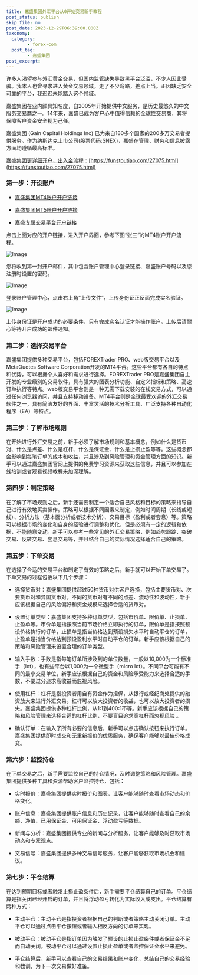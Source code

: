 ```yaml
---
title: 嘉盛集团外汇平台从0开始交易新手教程
post_status: publish
skip_file: no
post_date: 2023-12-29T06:39:00.000Z
taxonomy:
  category:
        - forex-com
  post_tag:
        - 嘉盛集团
post_excerpt: 
---
```

许多人渴望参与外汇黄金交易，但国内监管缺失导致黑平台泛滥，不少人因此受骗。我本人也曾寻求进入黄金交易领域，走了不少弯路，差点上当。正因缺乏安全可靠的平台，我迟迟未能踏入这个领域。

嘉盛集团在业内颇具知名度，自2005年开始提供中文服务，是历史最悠久的中文服务交易商之一。14年来，嘉盛已成为客户心中值得信赖的全球性交易商，其将保障客户资金安全视为己任。

嘉盛集团 (Gain Capital Holdings Inc) 已为来自180多个国家的200多万交易者提供服务。作为纳斯达克上市公司(股票代码:SNEX)，嘉盛在管理、财务和信息披露方面均遵循最高标准。

[嘉盛集团更详细开户，出入金流程](https://funstoutiao.com/27075.html)：[https://funstoutiao.com/27075.html](https://funstoutiao.com/27075.html)

### 第一步：开设账户

* [嘉盛集团MT4账户开户链接](https://s.ssgg.net/jsmt4)

* [嘉盛集团MT5账户开户链接](https://s.ssgg.net/jsmt5)

* [嘉盛专属交易平台开户链接](https://s.ssgg.net/js)

点击上面对应的开户链接，进入开户界面，参考下图“张三”的MT4账户开户流程。

![Image](https://prod-files-secure.s3.us-west-2.amazonaws.com/39ed1227-6d7d-4570-be36-9ccd4a2c4241/7a167aea-686b-400d-af59-4e18eb607a40/640.png?X-Amz-Algorithm=AWS4-HMAC-SHA256&X-Amz-Content-Sha256=UNSIGNED-PAYLOAD&X-Amz-Credential=ASIAZI2LB4662S35UAT5%2F20250204%2Fus-west-2%2Fs3%2Faws4_request&X-Amz-Date=20250204T101309Z&X-Amz-Expires=3600&X-Amz-Security-Token=IQoJb3JpZ2luX2VjEBIaCXVzLXdlc3QtMiJHMEUCIFGn%2BlTizq2r1sbCq8vmz6QXESd5bJXgvLJegCz1ZRCRAiEA32mSPkCY6x%2BVJHP%2BbZeuu3rgK7ocNRDr%2BUKEidogvPMq%2FwMIKxAAGgw2Mzc0MjMxODM4MDUiDCWdcQr8NdJEZv23ZyrcA5%2FLBWXspq1pWpyS3dZwtmdEC7hTOXc4b5a1EwUOHKOZFXPyi3gdWEZxEL68uGEOrLM2V%2FXar8fM%2FMofkZAA%2FAhN8fFlgO%2Ftqu8LzjEpEGCOza%2B1bXnQlRXqsjjnb6inWhgI%2F16QHZawpo3GgvFTHiv5724bvH3QzcnaAgEH%2BXB4xY%2BpZ2kqIa9kEaiOzXj1VnMNTBBuQbC7IkBmBaodFlRhg5B6XL79oG%2BHG0pl4GFJy8Yjw1nSPvbWSW1sfP2X5Wx3Msl8CiE0YBE4YFAoL%2Bgoav6nqd91ifd03HgOav3EV4jBKCKCojrzKBUH24dlpXXOqXH6SttDz5w09ynBUSdd%2FGu%2BxMKoyVbPO2i6jSO54a77OzOTSCP%2F746O%2Ba4N7%2FEL4mRDk3Rq3RYHBR0NBrsn6b0g%2FysX1YElsfZQvuN5JaBrvC8KjMcUlgp1uLDzKKWXO4xjJ%2Fw0pNKpPvkgnc%2BwL6gJ1fFZtgMap1E1HoTd%2Baebz7Nj6Ik1o5eJxfXOkQ0R%2BS0dwt%2BVZI4I03LNZXcZsmQMt5F%2FKTN5RvIplDmfIRXjhjiPYiPcV%2BG6kUUrVzI17IgypUGwi7kAyVuaRNHlYkTNJqoh3bb5qXELtPJyHd5TkcKtdAba5uOBMOfKh70GOqUBGrJJZz48gC%2BOUyrDEecKQx6AWfpnNl1m6N5KGKscun4nd02abfDpLwtmSZBRcUxHn8i2E2btrcWV7RahIBRYFfG3%2FlqhlIYH9WCZPPOZYG2H3dp3h%2FG4yPgY1zchbH7ECCMpZXhb2bBRPkML4zFGigdjEmg0q2A2uBqhcJ3qhIWHzklknMOB1R3F5872vrtTE8AsEvveOXqtLC49oix1dT6PzomQ&X-Amz-Signature=01dab7b777b7c552db334b782003ff4ef6fd8da827b9bdd422240d1c54352c77&X-Amz-SignedHeaders=host&x-id=GetObject)

您将收到第一封开户邮件，其中包含账户管理中心登录链接、嘉盛账户号码以及您注册时设置的密码。

![Image](https://prod-files-secure.s3.us-west-2.amazonaws.com/39ed1227-6d7d-4570-be36-9ccd4a2c4241/eaa1c6b3-2877-4284-a0e1-530e222c27fb/image.png?X-Amz-Algorithm=AWS4-HMAC-SHA256&X-Amz-Content-Sha256=UNSIGNED-PAYLOAD&X-Amz-Credential=ASIAZI2LB4662S35UAT5%2F20250204%2Fus-west-2%2Fs3%2Faws4_request&X-Amz-Date=20250204T101309Z&X-Amz-Expires=3600&X-Amz-Security-Token=IQoJb3JpZ2luX2VjEBIaCXVzLXdlc3QtMiJHMEUCIFGn%2BlTizq2r1sbCq8vmz6QXESd5bJXgvLJegCz1ZRCRAiEA32mSPkCY6x%2BVJHP%2BbZeuu3rgK7ocNRDr%2BUKEidogvPMq%2FwMIKxAAGgw2Mzc0MjMxODM4MDUiDCWdcQr8NdJEZv23ZyrcA5%2FLBWXspq1pWpyS3dZwtmdEC7hTOXc4b5a1EwUOHKOZFXPyi3gdWEZxEL68uGEOrLM2V%2FXar8fM%2FMofkZAA%2FAhN8fFlgO%2Ftqu8LzjEpEGCOza%2B1bXnQlRXqsjjnb6inWhgI%2F16QHZawpo3GgvFTHiv5724bvH3QzcnaAgEH%2BXB4xY%2BpZ2kqIa9kEaiOzXj1VnMNTBBuQbC7IkBmBaodFlRhg5B6XL79oG%2BHG0pl4GFJy8Yjw1nSPvbWSW1sfP2X5Wx3Msl8CiE0YBE4YFAoL%2Bgoav6nqd91ifd03HgOav3EV4jBKCKCojrzKBUH24dlpXXOqXH6SttDz5w09ynBUSdd%2FGu%2BxMKoyVbPO2i6jSO54a77OzOTSCP%2F746O%2Ba4N7%2FEL4mRDk3Rq3RYHBR0NBrsn6b0g%2FysX1YElsfZQvuN5JaBrvC8KjMcUlgp1uLDzKKWXO4xjJ%2Fw0pNKpPvkgnc%2BwL6gJ1fFZtgMap1E1HoTd%2Baebz7Nj6Ik1o5eJxfXOkQ0R%2BS0dwt%2BVZI4I03LNZXcZsmQMt5F%2FKTN5RvIplDmfIRXjhjiPYiPcV%2BG6kUUrVzI17IgypUGwi7kAyVuaRNHlYkTNJqoh3bb5qXELtPJyHd5TkcKtdAba5uOBMOfKh70GOqUBGrJJZz48gC%2BOUyrDEecKQx6AWfpnNl1m6N5KGKscun4nd02abfDpLwtmSZBRcUxHn8i2E2btrcWV7RahIBRYFfG3%2FlqhlIYH9WCZPPOZYG2H3dp3h%2FG4yPgY1zchbH7ECCMpZXhb2bBRPkML4zFGigdjEmg0q2A2uBqhcJ3qhIWHzklknMOB1R3F5872vrtTE8AsEvveOXqtLC49oix1dT6PzomQ&X-Amz-Signature=cbc2307fc90901154cd8a5ad119b6e2f803288b6fbe4eadb027ab8a25f47d61d&X-Amz-SignedHeaders=host&x-id=GetObject)

登录账户管理中心，点击右上角“上传文件”，上传身份证正反面完成实名验证。

![Image](https://prod-files-secure.s3.us-west-2.amazonaws.com/39ed1227-6d7d-4570-be36-9ccd4a2c4241/54090639-09fc-46b4-a135-e0289f707147/image.png?X-Amz-Algorithm=AWS4-HMAC-SHA256&X-Amz-Content-Sha256=UNSIGNED-PAYLOAD&X-Amz-Credential=ASIAZI2LB4662S35UAT5%2F20250204%2Fus-west-2%2Fs3%2Faws4_request&X-Amz-Date=20250204T101309Z&X-Amz-Expires=3600&X-Amz-Security-Token=IQoJb3JpZ2luX2VjEBIaCXVzLXdlc3QtMiJHMEUCIFGn%2BlTizq2r1sbCq8vmz6QXESd5bJXgvLJegCz1ZRCRAiEA32mSPkCY6x%2BVJHP%2BbZeuu3rgK7ocNRDr%2BUKEidogvPMq%2FwMIKxAAGgw2Mzc0MjMxODM4MDUiDCWdcQr8NdJEZv23ZyrcA5%2FLBWXspq1pWpyS3dZwtmdEC7hTOXc4b5a1EwUOHKOZFXPyi3gdWEZxEL68uGEOrLM2V%2FXar8fM%2FMofkZAA%2FAhN8fFlgO%2Ftqu8LzjEpEGCOza%2B1bXnQlRXqsjjnb6inWhgI%2F16QHZawpo3GgvFTHiv5724bvH3QzcnaAgEH%2BXB4xY%2BpZ2kqIa9kEaiOzXj1VnMNTBBuQbC7IkBmBaodFlRhg5B6XL79oG%2BHG0pl4GFJy8Yjw1nSPvbWSW1sfP2X5Wx3Msl8CiE0YBE4YFAoL%2Bgoav6nqd91ifd03HgOav3EV4jBKCKCojrzKBUH24dlpXXOqXH6SttDz5w09ynBUSdd%2FGu%2BxMKoyVbPO2i6jSO54a77OzOTSCP%2F746O%2Ba4N7%2FEL4mRDk3Rq3RYHBR0NBrsn6b0g%2FysX1YElsfZQvuN5JaBrvC8KjMcUlgp1uLDzKKWXO4xjJ%2Fw0pNKpPvkgnc%2BwL6gJ1fFZtgMap1E1HoTd%2Baebz7Nj6Ik1o5eJxfXOkQ0R%2BS0dwt%2BVZI4I03LNZXcZsmQMt5F%2FKTN5RvIplDmfIRXjhjiPYiPcV%2BG6kUUrVzI17IgypUGwi7kAyVuaRNHlYkTNJqoh3bb5qXELtPJyHd5TkcKtdAba5uOBMOfKh70GOqUBGrJJZz48gC%2BOUyrDEecKQx6AWfpnNl1m6N5KGKscun4nd02abfDpLwtmSZBRcUxHn8i2E2btrcWV7RahIBRYFfG3%2FlqhlIYH9WCZPPOZYG2H3dp3h%2FG4yPgY1zchbH7ECCMpZXhb2bBRPkML4zFGigdjEmg0q2A2uBqhcJ3qhIWHzklknMOB1R3F5872vrtTE8AsEvveOXqtLC49oix1dT6PzomQ&X-Amz-Signature=9989666ba33da479186b6ff549899c6f85ca8dfc5efd3f5069e3aeff30f0e5a2&X-Amz-SignedHeaders=host&x-id=GetObject)

上传身份证是开户成功的必要条件，只有完成实名认证才能操作账户。上传后请耐心等待开户成功的邮件通知。

### 第二步：选择交易平台

嘉盛集团提供多种交易平台，包括FOREXTrader PRO、web版交易平台以及MetaQuotes Software Corporation开发的MT4平台。这些平台都有各自的特点和优势，可以根据个人喜好和需求进行选择。FOREXTrader PRO是嘉盛集团自主开发的专业级别的交易软件，具有强大的图表分析功能、自定义指标和策略、高速订单执行等特点。web版交易平台则是一种无需下载安装的在线交易方式，可以通过任何浏览器访问，并且支持移动设备。MT4平台则是全球最受欢迎的外汇交易软件之一，具有简洁友好的界面、丰富灵活的技术分析工具、广泛支持各种自动化程序（EA）等特点。

### 第三步：了解市场规则

在开始进行外汇交易之前，新手必须了解市场规则和基本概念，例如什么是货币对、什么是点差、什么是杠杆、什么是保证金、什么是止损止盈等等。这些概念都会影响到每笔订单的成本和收益，并且涉及到风险管理和资金管理方面的知识。新手可以通过嘉盛集团官网上提供的免费学习资源来获取这些信息，并且可以参加在线培训或者观看视频教程来加深理解。

### 第四步：制定策略

在了解了市场规则之后，新手还需要制定一个适合自己风格和目标的策略来指导自己进行有效地买卖操作。策略可以根据不同因素来制定，例如时间周期（长线或短线）、分析方法（基本面分析或者技术分析）、交易目标（盈利或者套息）等。策略可以根据市场的变化和自身的经验进行调整和优化，但是必须有一定的逻辑和依据，不能随意变动。新手可以参考一些常见的外汇交易策略，例如趋势跟踪、突破交易、反转交易、套息交易等，并且结合自己的实际情况选择适合自己的策略。

### 第五步：下单交易

在选择了合适的交易平台和制定了有效的策略之后，新手就可以开始下单交易了。下单交易的过程包括以下几个步骤：

* 选择货币对：嘉盛集团提供超过50种货币对供客户选择，包括主要货币对、次要货币对和异国货币对。不同的货币对有不同的点差、流动性和波动性，新手应该根据自己的风险偏好和资金规模来选择合适的货币对。

* 设置订单类型：嘉盛集团支持多种订单类型，包括市价单、限价单、止损单、止盈单等。市价单是指按照当前市场价格立即执行的订单，限价单是指按照预设价格执行的订单，止损单是指当价格达到预设损失水平时自动平仓的订单，止盈单是指当价格达到预设盈利水平时自动平仓的订单。新手应该根据自己的策略和风险管理来设置合理的订单类型。

* 输入手数：手数是指每笔订单所涉及到的单位数量，一般以10,000为一个标准手（lot），也有些平台以1,000为一个微型手（micro lot）。不同平台可能有不同的最小交易单位，新手应该根据自己的资金和风险承受能力来选择合适的手数，不要过分追求高收益而忽视风险。

* 使用杠杆：杠杆是指投资者用自有资金作为担保，从银行或经纪商处提供的融资放大来进行外汇交易。杠杆可以放大投资者的收益，也可以放大投资者的损失。嘉盛集团提供多种杠杆比例，从1:1到400:1不等。新手应该根据自己的策略和风险管理来选择合适的杠杆比例，不要盲目追求高杠杆而忽视风险 。

* 确认订单：在输入了所有必要的信息后，新手可以点击确认按钮来执行订单。嘉盛集团提供即时成交和无重新报价的优质服务，确保客户能够以最佳价格成交。

### 第六步：监控持仓

在下单交易之后，新手需要监控自己的持仓情况，及时调整策略和风险管理。嘉盛集团提供多种工具和资源帮助客户监控持仓，包括：

* 实时报价：嘉盛集团提供实时报价和图表，让客户能够随时查看市场动态和价格变化。

* 账户信息：嘉盛集团提供账户信息和历史记录，让客户能够随时查看自己的余额、净值、已用保证金、可用保证金、浮动盈亏等数据。

* 新闻与分析：嘉盛集团提供专业的新闻与分析服务，让客户能够及时获取市场动态和专家观点。

* 交易信号：嘉盛集团提供多种交易信号服务，让客户能够获取市场机会和建议。

### 第七步：平仓结算

在达到预期目标或者触发止损止盈条件后，新手需要平仓结算自己的订单。平仓结算是指关闭已经开启的订单，并且将浮动盈亏转化为实际收入或支出。平仓结算有两种方式：

* 主动平仓：主动平仓是指投资者根据自己的判断或者策略主动关闭订单。主动平仓可以通过点击平仓按钮或者输入相反方向的订单来实现。

* 被动平仓：被动平仓是指订单因为触发了预设的止损止盈条件或者保证金不足而自动关闭。被动平仓可以通过设置止损止盈单或者监控保证金水平来避免。

* 平仓结算后，新手可以查看自己的交易结果和账户变化，总结自己的交易经验和教训，为下一次交易做好准备。
